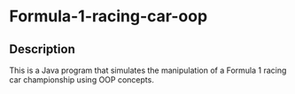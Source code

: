 # Formula-1-racing-car-oop

## Description
This is a Java program that simulates the manipulation of a Formula 1 racing car championship using OOP concepts.
